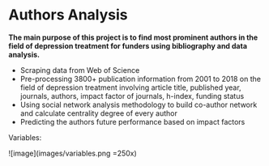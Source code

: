 # Authors Analysis

**The main purpose of this project is to find most prominent authors in the field of depression treatment for funders using bibliography and data analysis.**

- Scraping data from Web of Science
- Pre-processing 3800+ publication information from 2001 to 2018 on the field of depression treatment involving article title, published year, journals, authors, impact factor of  journals,  h-index, funding status
- Using social network analysis methodology to build co-author network and calculate centrality degree of every author
- Predicting the authors future performance based on impact factors

Variables:

![image](images/variables.png =250x)
